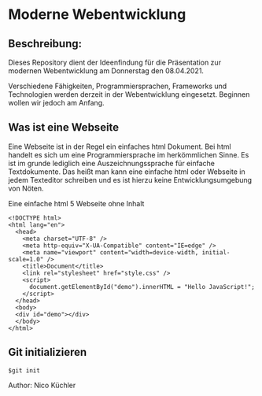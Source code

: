 # Moderne Webentwicklung

## Beschreibung:

Dieses Repository dient der Ideenfindung für die Präsentation zur modernen Webentwicklung am Donnerstag den 08.04.2021.

Verschiedene Fähigkeiten, Programmiersprachen, Frameworks und Technologien werden derzeit in der Webentwicklung eingesetzt. Beginnen wollen wir jedoch am Anfang.

## Was ist eine Webseite

Eine Webseite ist in der Regel ein einfaches html Dokument. Bei html handelt es sich um eine Programmiersprache im herkömmlichen Sinne. Es ist im grunde lediglich eine Auszeichnungssprache für einfache Textdokumente. Das heißt man kann eine einfache html oder Webseite in jedem Texteditor schreiben und es ist hierzu keine Entwicklungsumgebung von Nöten.

Eine einfache html 5 Webseite ohne Inhalt

```
<!DOCTYPE html>
<html lang="en">
  <head>
    <meta charset="UTF-8" />
    <meta http-equiv="X-UA-Compatible" content="IE=edge" />
    <meta name="viewport" content="width=device-width, initial-scale=1.0" />
    <title>Document</title>
    <link rel="stylesheet" href="style.css" />
    <script>
      document.getElementById("demo").innerHTML = "Hello JavaScript!";
    </script>
  </head>
  <body>
  <div id="demo"></div>
  </body>
</html>
```

## Git initializieren

```
$git init
```

Author: Nico Küchler
